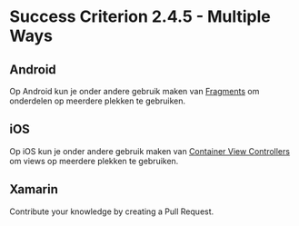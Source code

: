# Success Criterion 2.4.5 - Multiple Ways
## Android

Op Android kun je onder andere gebruik maken van [Fragments](https://developer.android.com/guide/fragments) om onderdelen op meerdere plekken te gebruiken.
## iOS

Op iOS kun je onder andere gebruik maken van [Container View Controllers](https://developer.apple.com/library/archive/featuredarticles/ViewControllerPGforiPhoneOS/ImplementingaContainerViewController.html) om views op meerdere plekken te gebruiken.
## Xamarin

Contribute your knowledge by creating a Pull Request.
